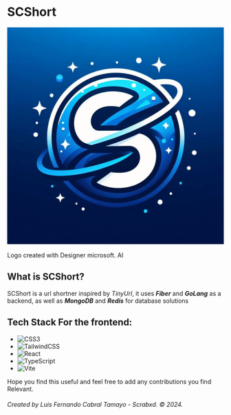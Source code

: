 # SCShort

![SCSHORT](./public/SCSHORT.jpeg)

Logo created with Designer microsoft. AI

## What is SCShort?

SCShort is a url shortner inspired by *TinyUrl*, it uses ___Fiber___ and ***GoLang*** as a backend, as well as ***MongoDB*** and ***Redis*** for database solutions


## Tech Stack For the frontend:
- ![CSS3](https://img.shields.io/badge/css3-%231572B6.svg?style=for-the-badge&logo=css3&logoColor=white)
- ![TailwindCSS](https://img.shields.io/badge/tailwindcss-%2338B2AC.svg?style=for-the-badge&logo=tailwind-css&logoColor=white)
- ![React](https://img.shields.io/badge/react-%2320232a.svg?style=for-the-badge&logo=react&logoColor=%2361DAFB)
- ![TypeScript](https://img.shields.io/badge/typescript-%23007ACC.svg?style=for-the-badge&logo=typescript&logoColor=white)
- ![Vite](https://img.shields.io/badge/vite-%23646CFF.svg?style=for-the-badge&logo=vite&logoColor=white)


Hope you find this useful and feel free to add any contributions you find Relevant.

###### Created by Luis Fernando Cabral Tamayo - Scrabxd. © 2024.
